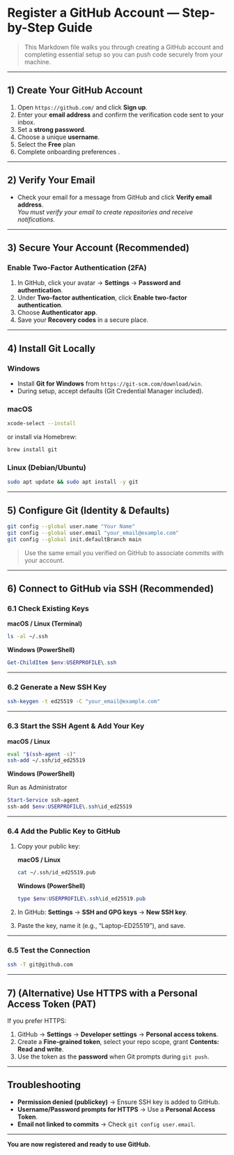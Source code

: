 # Register a GitHub Account — Step-by-Step Guide

> This Markdown file walks you through creating a GitHub account and completing essential setup so you can push code securely from your machine.

---

## 1) Create Your GitHub Account

1. Open `https://github.com/` and click **Sign up**.
2. Enter your **email address** and confirm the verification code sent to your inbox.
3. Set a **strong password**.
4. Choose a unique **username**.
5. Select the **Free** plan
6. Complete onboarding preferences .

---

## 2) Verify Your Email

- Check your email for a message from GitHub and click **Verify email address**.  
  *You must verify your email to create repositories and receive notifications.*

---

## 3) Secure Your Account (Recommended)

### Enable Two-Factor Authentication (2FA)
1. In GitHub, click your avatar → **Settings** → **Password and authentication**.
2. Under **Two-factor authentication**, click **Enable two-factor authentication**.
3. Choose **Authenticator app**.
4. Save your **Recovery codes** in a secure place.

---

## 4) Install Git Locally

### Windows
- Install **Git for Windows** from `https://git-scm.com/download/win`.
- During setup, accept defaults (Git Credential Manager included).

### macOS
```bash
xcode-select --install
```
or install via Homebrew:
```bash
brew install git
```

### Linux (Debian/Ubuntu)
```bash
sudo apt update && sudo apt install -y git
```

---

## 5) Configure Git (Identity & Defaults)

```bash
git config --global user.name "Your Name"
git config --global user.email "your_email@example.com"
git config --global init.defaultBranch main
```

> Use the same email you verified on GitHub to associate commits with your account.

---


## 6) Connect to GitHub via SSH (Recommended)

### 6.1 Check Existing Keys

**macOS / Linux (Terminal)**
```bash
ls -al ~/.ssh
```

**Windows (PowerShell)** 

```powershell
Get-ChildItem $env:USERPROFILE\.ssh
```

---

### 6.2 Generate a New SSH Key
```bash
ssh-keygen -t ed25519 -C "your_email@example.com"
```

---

### 6.3 Start the SSH Agent & Add Your Key

**macOS / Linux**
```bash
eval "$(ssh-agent -s)"
ssh-add ~/.ssh/id_ed25519
```

**Windows (PowerShell)**

Run as Administrator
```powershell
Start-Service ssh-agent
ssh-add $env:USERPROFILE\.ssh\id_ed25519
```

---

### 6.4 Add the Public Key to GitHub
1. Copy your public key:

   **macOS / Linux**
   ```bash
   cat ~/.ssh/id_ed25519.pub
   ```

   **Windows (PowerShell)**
   ```powershell
   type $env:USERPROFILE\.ssh\id_ed25519.pub
   ```

2. In GitHub: **Settings** → **SSH and GPG keys** → **New SSH key**.
3. Paste the key, name it (e.g., “Laptop-ED25519”), and save.

---

### 6.5 Test the Connection
```bash
ssh -T git@github.com
```

---

## 7) (Alternative) Use HTTPS with a Personal Access Token (PAT)

If you prefer HTTPS:

1. GitHub → **Settings** → **Developer settings** → **Personal access tokens**.
2. Create a **Fine-grained token**, select your repo scope, grant **Contents: Read and write**.
3. Use the token as the **password** when Git prompts during `git push`.

---

## Troubleshooting

- **Permission denied (publickey)** → Ensure SSH key is added to GitHub.
- **Username/Password prompts for HTTPS** → Use a **Personal Access Token**.
- **Email not linked to commits** → Check `git config user.email`.

---

**You are now registered and ready to use GitHub.**
